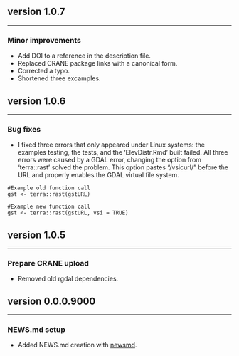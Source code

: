 ## version 1.0.7

---

### Minor improvements

- Add DOI to a reference in the description file.
- Replaced CRANE package links with a canonical form.
- Corrected a typo.
- Shortened three excamples.

## version 1.0.6

---

### Bug fixes

- I fixed three errors that only appeared under Linux systems: the examples testing, the tests, and the ‘ElevDistr.Rmd’ built failed. All three errors were caused by a GDAL error, changing the option from ‘terra::rast’ solved the problem. This option pastes “/vsicurl/” before the URL and properly enables the GDAL virtual file system.


```
#Example old function call
gst <- terra::rast(gstURL)

#Example new function call
gst <- terra::rast(gstURL, vsi = TRUE)
```

## version 1.0.5

---

### Prepare CRANE upload

- Removed old rgdal dependencies.


## version 0.0.0.9000

---

### NEWS.md setup

- Added NEWS.md creation with [newsmd](https://github.com/Dschaykib/newsmd).

